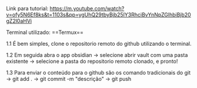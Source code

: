 Link para tutorial: 
https://m.youtube.com/watch?v=ofy5N6Ef8ks&t=1103s&pp=ygUhQ29tbyBjb25lY3RhciBvYnNpZGlhbiBjb20gZ2l0aHVi

Terminal utilizado:
==Termux==

1.1 É bem simples, clone o repositorio remoto do github utilizando o terminal. 

1.2 Em seguida abra o app obsidian -> selecione abrir vault com uma pasta existente -> selecione a pasta do repositorio remoto clonado, e pronto!

1.3 Para enviar o conteúdo para o github são os comando tradicionais do git -> git add . -> git commit -m "descrição" -> git push